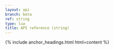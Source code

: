 ```yaml
---
layout: api
branch: beta
ref: string
type: lua
title: API reference (string)
---
```

{% include anchor_headings.html html=content %}